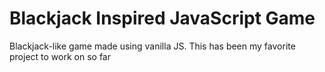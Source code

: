 # Blackjack Inspired JavaScript Game
 Blackjack-like game made using vanilla JS. This has been my favorite project to work on so far
